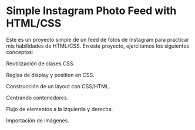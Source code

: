 # Simple Instagram Photo Feed with HTML/CSS #
Este es un proyecto simple de un feed de fotos de Instagram para practicar mis habilidades de HTML/CSS. En este proyecto, ejercitamos los siguientes conceptos:

Reutilización de clases CSS.

Reglas de display y position en CSS.

Construcción de un layout con CSS/HTML.

Centrando contenedores.

Flujo de elementos a la izquierda y derecha.

Importación de imágenes.
